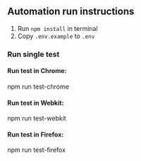 ## Automation run instructions  

1. Run `npm install` in terminal  
2. Copy `.env.example` to `.env`

### Run single test

#### Run test in Chrome: 
npm run test-chrome  

#### Run test in Webkit: 
npm run test-webkit    

#### Run test in Firefox: 
npm run test-firefox      